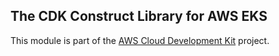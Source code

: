 ## The CDK Construct Library for AWS EKS
This module is part of the [AWS Cloud Development Kit](https://github.com/awslabs/aws-cdk) project.
